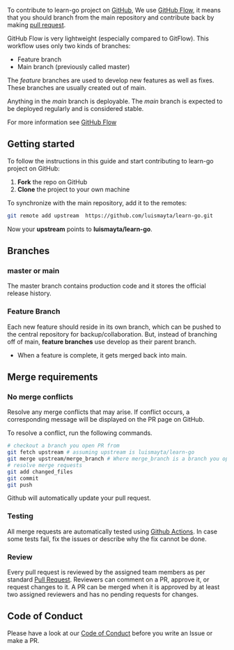 <!-- Space: Projects -->
<!-- Parent: LearnGo -->
<!-- Title: Contributing GithubFlow LearnGo -->
<!-- Label: LearnGo -->
<!-- Label: Project -->
<!-- Label: Contributing -->
<!-- Label: GithubFlow -->
<!-- Include: ./../disclaimer.md -->
<!-- Include: ac:toc -->

To contribute to learn-go project on [GitHub](https://github.com/luismayta/learn-go), We use [GitHub Flow](https://githubflow.github.io/), it means that you should branch from the main repository and contribute back by making [pull request](https://github.com/luismayta/learn-go/pulls).

GitHub Flow is very lightweight (especially compared to GitFlow). This workflow uses only two kinds of branches:

- Feature branch
- Main branch (previously called master)

The _feature_ branches are used to develop new features as well as fixes. These branches are usually created out of main.

Anything in the _main_ branch is deployable. The _main_ branch is expected to be deployed regularly and is considered stable.

For more information see [GitHub Flow](https://githubflow.github.io/)

## Getting started

To follow the instructions in this guide and start contributing to learn-go project on GitHub:

1. **Fork** the repo on GitHub
2. **Clone** the project to your own machine

To synchronize with the main repository, add it to the remotes:

```bash
git remote add upstream  https://github.com/luismayta/learn-go.git
```

Now your **upstream** points to **luismayta/learn-go**.

## Branches

### master or main

The master branch contains production code and it stores the official release history.

### Feature Branch

Each new feature should reside in its own branch, which can be pushed to the central repository for backup/collaboration. But, instead of branching off of main, **feature branches** use develop as their parent branch.

- When a feature is complete, it gets merged back into main.

## Merge requirements

### No merge conflicts

Resolve any merge conflicts that may arise. If conflict occurs, a corresponding message will be displayed on the PR page on GitHub.

To resolve a conflict, run the following commands.

```bash
# checkout a branch you open PR from
git fetch upstream # assuming upstream is luismayta/learn-go
git merge upstream/merge_branch # Where merge_branch is a branch you open merge request against.
# resolve merge requests
git add changed_files
git commit
git push
```

Github will automatically update your pull request.

### Testing

All merge requests are automatically tested using [Github Actions](https://github.com/luismayta/learn-go/actions). In case some tests fail, fix the issues or describe why the fix cannot be done.

### Review

Every pull request is reviewed by the assigned team members as per standard [Pull Request](https://opensource.com/article/19/7/create-pull-request-github). Reviewers can comment on a PR, approve it, or request changes to it. A PR can be merged when it is approved by at least two assigned reviewers and has no pending requests for changes.

## Code of Conduct

Please have a look at our [Code of Conduct](../code_of_conduct.md) before you write an Issue or make a PR.
